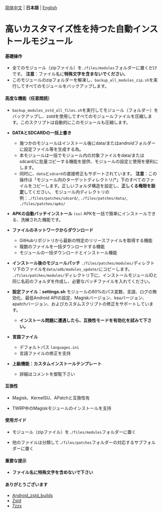 
[简体中文](README.md) | **日本語** | [English](README_EN.md)

# 高いカスタマイズ性を持つた自動インストールモジュール

#### 基礎操作

- 全てのモジュール（zipファイル）を`./files/modules`フォルダーに置くだけです。
**注意**：ファイル名に**特殊文字を含まないでください**。
- このモジュールのzipフォルダーを解凍し、`backup_all_modules_zip.sh`を実行してすべてのモジュールをバックアップします。

#### 高度な機能（任意閲読）

- `backup_modules_zstd_all_files.sh`を実行してモジュール（フォルダー）をバックアップし、zstdを使用してすべてのモジュールファイルを圧縮します。このスクリプトは自動的にこのモジュールも圧縮します。

- **DATAとSDCARDの一括上書き**
  - 幾つかのモジュールはインストール後にdata/またはandroidフォルダーに設定ファイル等を生成する為。
  - 本モジュールは一括でモジュール内の対象ファイルをdata/またはsdcard/に批量コピーする機能を提供、モジュールの設定と使用を便利にします。
  - 同时に、`data`と`sdcard`の直接修正もサポートされています。
  **注意**：この操作は「モジュール内のターゲットディレクトリ/*」下のすべてのファイルをコピーします。正しいフォルダ構造を設定し、**正しくる権限を設定**してください。
  モジュール内ディレクトリの例：`./files/patches/sdcard/`, `./files/patches/data/`, `./files/patches/apks/`

- **APKの自動バッチインストール** `(su)`
  APKを一括で簡単にインストールできる、洗練された機能です。

- **ファイルのネットワークからダウンロード**
  - GitHubリポジトリから最新の特定のリリースファイルを取得する機能
  - 複数のファイルを一括ダウンロードする機能
  - モジュールの一括ダウンロードとインストール機能

- **インストール後のモジュールパッチ**
  `./files/patches/modules/`ディレクトリ下のファイルを`data/adb/modules_update/`にコピーします。
  `./files/patches/modules/`ディレクトリ下に、インストールモジュールIDと同じ名前のフォルダを作成し、必要なパッチファイルを入れてください。

- **設定ファイル：settings.sh**
  モジュールの80%のパス変数、言語、ログの無効化、最低Android APIの設定、Magiskバージョン、ksuバージョン、apatchバージョン、およびカスタムスクリプトの修正をサポートしています。
  - **インストール問題に遭遇したら、**互換性モード**を有効化を試みて下さい。**

- **言語ファイル**
  - デフォルトパス `languages.ini`
  - 言語ファイルの修正を支持

- **上級機能：カスタムインストールテンプレート**
  - 詳細はコメントを御覧下さい

#### 互換性

- Magisk、KernelSU、APatchと互換性有

- TWRP中のMagiskモジュールのインストールを支持

#### 使用ガイド

- モジュール（zipファイル）を`./files/modules`フォルダーに置く

- 他のファイルは分類して`./files/patches`フォルダーの対応するサブフォルダーに置く

#### 重要な提示

- **ファイル名に特殊文字を含めないで下さい**

#### ありがとうございます

- [Android_zstd_builds]
- [Zstd]
- [7zzs]

[Android_zstd_builds]:https://github.com/j2rong4cn/android-zstd-builds
[Zstd]:https://github.com/facebook/zstd
[7zzs]:https://github.com/AestasBritannia/Hydro-Br-leur